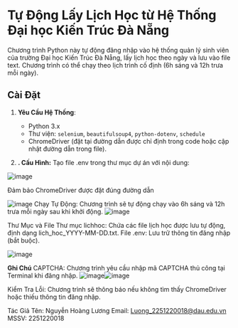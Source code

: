# Tự Động Lấy Lịch Học từ Hệ Thống Đại học Kiến Trúc Đà Nẵng

Chương trình Python này tự động đăng nhập vào hệ thống quản lý sinh viên của trường Đại học Kiến Trúc Đà Nẵng, lấy lịch học theo ngày và lưu vào file text. Chương trình có thể chạy theo lịch trình cố định (6h sáng và 12h trưa mỗi ngày).


## Cài Đặt

1. **Yêu Cầu Hệ Thống**:
   - Python 3.x
   - Thư viện: `selenium`, `beautifulsoup4`, `python-dotenv`, `schedule`
   - ChromeDriver (đặt tại đường dẫn được chỉ định trong code hoặc cập nhật đường dẫn trong file).

2. **. Cấu Hình:**
Tạo file .env trong thư mục dự án với nội dung:

![image](https://github.com/user-attachments/assets/3aa3ea89-a4e3-4571-9f30-b6c11a835025)

Đảm bảo ChromeDriver được đặt đúng đường dẫn

![image](https://github.com/user-attachments/assets/f0638eb8-2040-41af-ab2e-856bf0b1497a)
Chạy Tự Động: Chương trình sẽ tự động chạy vào 6h sáng và 12h trưa mỗi ngày sau khi khởi động.
![image](https://github.com/user-attachments/assets/60862cbe-28c3-4044-ae76-86c68d345841)

Thư Mục và File
Thư mục lichhoc: Chứa các file lịch học được lưu tự động, định dạng lich_hoc_YYYY-MM-DD.txt.
File .env: Lưu trữ thông tin đăng nhập (bắt buộc).

![image](https://github.com/user-attachments/assets/eeb4165d-0235-40e9-8d6d-c25bad2e6f46)

**Ghi Chú**
CAPTCHA: Chương trình yêu cầu nhập mã CAPTCHA thủ công tại Terminal khi đăng nhập.
![image](https://github.com/user-attachments/assets/cbe661af-7587-4d33-8e79-4a98856e81ab)![image](https://github.com/user-attachments/assets/08e61f12-d669-4304-8b5b-503f5d1ab018)

Kiểm Tra Lỗi: Chương trình sẽ thông báo nếu không tìm thấy ChromeDriver hoặc thiếu thông tin đăng nhập.

Tác Giả
Tên: Nguyễn Hoàng Lương
Email: Luong_2251220018@dau.edu.vn
MSSV: 2251220018
